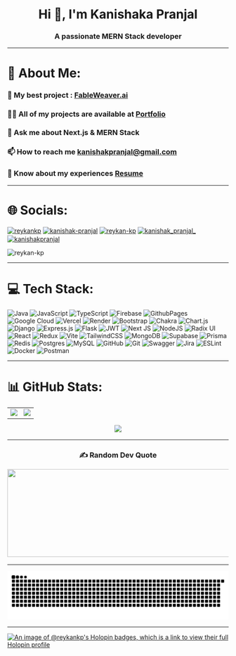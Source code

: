 <h1 align="center">Hi 👋, I'm Kanishaka Pranjal</h1>
<h3 align="center">A passionate MERN Stack developer</h3>


<hr>

# 💫 About Me:
### 🔭 My best project : [FableWeaver.ai](https://fable-weaver-ai.vercel.app/)<br>
### 👨‍💻 All of my projects are available at [Portfolio](https://portfolio-kanishaka-pranjal.vercel.app/)<br>
### 💬 Ask me about **Next.js & MERN Stack**<br>
### 📫 How to reach me **kanishakpranjal@gmail.com**<br> 
### 📄 Know about my experiences [Resume](https://drive.google.com/file/d/1vRZY7eQnzN7KKaQOB1Xjz1h1lsFa3zd9/view?usp=sharing)
<hr>

# 🌐 Socials:
<a href="https://dev.to/reykankp" target="blank"><img align="center" src="https://raw.githubusercontent.com/rahuldkjain/github-profile-readme-generator/master/src/images/icons/Social/devto.svg" alt="reykankp" height="30" width="40" /></a>
<a href="https://www.linkedin.com/in/kanishaka-pranjal-070a45235/" target="blank"><img align="center" src="https://raw.githubusercontent.com/rahuldkjain/github-profile-readme-generator/master/src/images/icons/Social/linked-in-alt.svg" alt="kanishak-pranjal" height="30" width="40" /></a>
<a href="https://codesandbox.com/reykan-kp" target="blank"><img align="center" src="https://raw.githubusercontent.com/rahuldkjain/github-profile-readme-generator/master/src/images/icons/Social/codesandbox.svg" alt="reykan-kp" height="30" width="40" /></a>
<a href="https://instagram.com/kanishak_pranjal_" target="blank"><img align="center" src="https://raw.githubusercontent.com/rahuldkjain/github-profile-readme-generator/master/src/images/icons/Social/instagram.svg" alt="kanishak_pranjal_" height="30" width="40" /></a>
<a href="https://www.leetcode.com/kanishakpranjal" target="blank"><img align="center" src="https://raw.githubusercontent.com/rahuldkjain/github-profile-readme-generator/master/src/images/icons/Social/leet-code.svg" alt="kanishakpranjal" height="30" width="40" /></a>
<br>
<p align="left"> <img src="https://komarev.com/ghpvc/?username=reykan-kp&label=Profile%20views&color=0e75b6&style=flat" alt="reykan-kp" /> </p>
<hr>

# 💻 Tech Stack:
![Java](https://img.shields.io/badge/java-%23ED8B00.svg?style=for-the-badge&logo=openjdk&logoColor=white) ![JavaScript](https://img.shields.io/badge/javascript-%23323330.svg?style=for-the-badge&logo=javascript&logoColor=%23F7DF1E) ![TypeScript](https://img.shields.io/badge/typescript-%23007ACC.svg?style=for-the-badge&logo=typescript&logoColor=white) ![Firebase](https://img.shields.io/badge/firebase-%23039BE5.svg?style=for-the-badge&logo=firebase) ![GithubPages](https://img.shields.io/badge/github%20pages-121013?style=for-the-badge&logo=github&logoColor=white) ![Google Cloud](https://img.shields.io/badge/GoogleCloud-%234285F4.svg?style=for-the-badge&logo=google-cloud&logoColor=white) ![Vercel](https://img.shields.io/badge/vercel-%23000000.svg?style=for-the-badge&logo=vercel&logoColor=white) ![Render](https://img.shields.io/badge/Render-%46E3B7.svg?style=for-the-badge&logo=render&logoColor=white) ![Bootstrap](https://img.shields.io/badge/bootstrap-%238511FA.svg?style=for-the-badge&logo=bootstrap&logoColor=white) ![Chakra](https://img.shields.io/badge/chakra-%234ED1C5.svg?style=for-the-badge&logo=chakraui&logoColor=white) ![Chart.js](https://img.shields.io/badge/chart.js-F5788D.svg?style=for-the-badge&logo=chart.js&logoColor=white) ![Django](https://img.shields.io/badge/django-%23092E20.svg?style=for-the-badge&logo=django&logoColor=white) ![Express.js](https://img.shields.io/badge/express.js-%23404d59.svg?style=for-the-badge&logo=express&logoColor=%2361DAFB) ![Flask](https://img.shields.io/badge/flask-%23000.svg?style=for-the-badge&logo=flask&logoColor=white) ![JWT](https://img.shields.io/badge/JWT-black?style=for-the-badge&logo=JSON%20web%20tokens) ![Next JS](https://img.shields.io/badge/Next-black?style=for-the-badge&logo=next.js&logoColor=white) ![NodeJS](https://img.shields.io/badge/node.js-6DA55F?style=for-the-badge&logo=node.js&logoColor=white) ![Radix UI](https://img.shields.io/badge/radix%20ui-161618.svg?style=for-the-badge&logo=radix-ui&logoColor=white) ![React](https://img.shields.io/badge/react-%2320232a.svg?style=for-the-badge&logo=react&logoColor=%2361DAFB) ![Redux](https://img.shields.io/badge/redux-%23593d88.svg?style=for-the-badge&logo=redux&logoColor=white) ![Vite](https://img.shields.io/badge/vite-%23646CFF.svg?style=for-the-badge&logo=vite&logoColor=white) ![TailwindCSS](https://img.shields.io/badge/tailwindcss-%2338B2AC.svg?style=for-the-badge&logo=tailwind-css&logoColor=white) ![MongoDB](https://img.shields.io/badge/MongoDB-%234ea94b.svg?style=for-the-badge&logo=mongodb&logoColor=white) ![Supabase](https://img.shields.io/badge/Supabase-3ECF8E?style=for-the-badge&logo=supabase&logoColor=white) ![Prisma](https://img.shields.io/badge/Prisma-3982CE?style=for-the-badge&logo=Prisma&logoColor=white) ![Redis](https://img.shields.io/badge/redis-%23DD0031.svg?style=for-the-badge&logo=redis&logoColor=white) ![Postgres](https://img.shields.io/badge/postgres-%23316192.svg?style=for-the-badge&logo=postgresql&logoColor=white) ![MySQL](https://img.shields.io/badge/mysql-4479A1.svg?style=for-the-badge&logo=mysql&logoColor=white) ![GitHub](https://img.shields.io/badge/github-%23121011.svg?style=for-the-badge&logo=github&logoColor=white) ![Git](https://img.shields.io/badge/git-%23F05033.svg?style=for-the-badge&logo=git&logoColor=white) ![Swagger](https://img.shields.io/badge/-Swagger-%23Clojure?style=for-the-badge&logo=swagger&logoColor=white) ![Jira](https://img.shields.io/badge/jira-%230A0FFF.svg?style=for-the-badge&logo=jira&logoColor=white) ![ESLint](https://img.shields.io/badge/ESLint-4B3263?style=for-the-badge&logo=eslint&logoColor=white) ![Docker](https://img.shields.io/badge/docker-%230db7ed.svg?style=for-the-badge&logo=docker&logoColor=white) ![Postman](https://img.shields.io/badge/Postman-FF6C37?style=for-the-badge&logo=postman&logoColor=white)
<hr>

   # 📊 GitHub Stats:
<div align="center">
  
  <!-- First row with 2 columns -->
  <table>
    <tr>
      <td>
        <img src="https://github-readme-stats.vercel.app/api/top-langs/?username=ReyKan-KP&theme=tokyonight&hide_border=false&include_all_commits=true&count_private=true&layout=compact" />
      </td>
      <td>
        <img src="https://github-readme-stats.vercel.app/api?username=ReyKan-KP&theme=tokyonight&hide_border=false&include_all_commits=true&count_private=true" />
      </td>
    </tr>
  </table>

  <!-- Second row -->
  <img src="https://github-readme-streak-stats.herokuapp.com/?user=ReyKan-KP&theme=tokyonight&hide_border=false" width="800px" />
  
<hr>

### ✍️ Random Dev Quote
  <!-- Third row -->
  <img src="https://quotes-github-readme.vercel.app/api?type=horizontal&theme=tokyonight" width="600px" height="200px" />
  
</div>

<hr>

<img src="https://raw.githubusercontent.com/ReyKan-KP/ReyKan-KP/output/snake.svg" alt="Snake animation" />

<hr>

[![An image of @reykankp's Holopin badges, which is a link to view their full Holopin profile](https://holopin.me/reykankp)](https://holopin.io/@reykankp)
